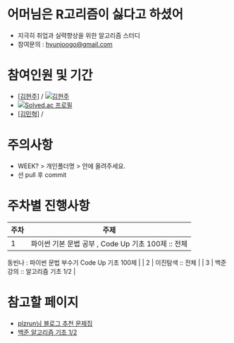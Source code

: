 # 어머님은 R고리즘이 싫다고 하셨어

- 지극히 취업과 실력향상을 위한 알고리즘 스터디
- 참여문의 : hyunjoogo@gmail.com

# 참여인원 및 기간

- [[김현주]](https://github.com/hyunjoogo) / [![김현주](http://mazassumnida.wtf/api/mini/generate_badge?boj=kiusama)](https://solved.ac/kiusama)
- [![Solved.ac
프로필](http://mazassumnida.wtf/api/v2/generate_badge?boj=kiusama)](https://solved.ac/kiusama)
- [[김민혁]](https://github.com/Miintoo) /

# 주의사항

- WEEK? > 개인폴더명 > 안에 올려주세요.
- 선 pull 후 commit

# 주차별 진행사항
| 주차 | 주제 |
| --- | --- |
| 1 | 파이썬 기본 문법 공부 , Code Up 기초 100제 :: 전체
동빈나 : 파이썬 문법 부수기
Code Up 기초 100제 |
| 2 | 이진탐색 :: 전체 |
| 3 | 백준 강의 :: 알고리즘 기초 1/2 |

# 참고할 페이지

- [plzrun님 블로그 추천 문제집](https://github.com/hyunjoogo/Rgorithm/blob/main/%EB%AD%98%EC%A2%8B%EC%95%84%ED%95%A0%EC%A7%80%EB%AA%B0%EB%9D%BC%EC%84%9C%EC%A4%80%EB%B9%84%ED%96%88%EC%96%B4/plzrun.html)
- [백준 알고리즘 기초 1/2](https://code.plus/course/41)
